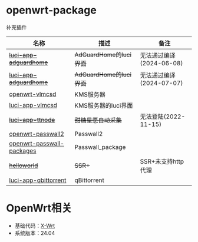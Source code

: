 # openwrt-package
补充插件

|名称|描述|备注|
|----|----|----|
|~~[luci-app-adguardhome](https://github.com/TioaChan/luci-app-adguardhome.git)~~|~~AdGuardHome的luci界面~~|无法通过编译(2024-06-08)|
|~~[luci-app-adguardhome](https://github.com/kongfl888/luci-app-adguardhome.git)~~|~~AdGuardHome的luci界面~~|无法通过编译(2024-07-07)|
|[openwrt-vlmcsd](https://github.com/cokebar/openwrt-vlmcsd.git)|KMS服务器||
|[luci-app-vlmcsd](https://github.com/cokebar/luci-app-vlmcsd.git)|KMS服务器的luci界面||
|~~[luci-app-ttnode](https://github.com/jerrykuku/luci-app-ttnode.git)~~|~~甜糖星愿自动采集~~|无法登陆(2022-11-15)|
|[openwrt-passwall2](https://github.com/xiaorouji/openwrt-passwall2.git)|Passwall2||
|[openwrt-passwall-packages](https://github.com/xiaorouji/openwrt-passwall-packages.git)|Passwall_package||
|~~[helloworld](https://github.com/fw876/helloworld.git)~~|~~SSR+~~|SSR+未支持http代理|
|[luci-app-qbittorrent](https://github.com/sbwml/luci-app-qbittorrent.git)|qBittorrent||


# OpenWrt相关
- 基础代码：[X-Wrt](https://github.com/x-wrt/)
- 系统版本：24.04
